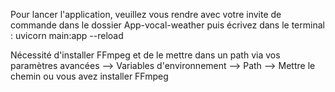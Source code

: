 Pour lancer l'application, veuillez vous rendre avec votre invite de commande dans le dossier App-vocal-weather puis écrivez dans le terminal : 
uvicorn main:app --reload  

Nécessité d'installer FFmpeg et de le mettre dans un path via vos paramètres avancées --> Variables d'environnement --> Path --> Mettre le chemin ou vous avez installer FFmpeg